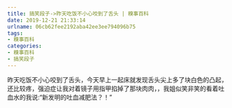 ```yaml
---
title: 搞笑段子->昨天吃饭不小心咬到了舌头 | 糗事百科
date: 2019-12-21 21:33:14
urlname: 06cb62fee2192aba42ee3ee794096b75
tags: 
- 糗事百科
categories:
- 糗事百科
- 搞笑段子
---
```

昨天吃饭不小心咬到了舌头，今天早上一起床就发现舌头尖上多了块白色的凸起，还比较疼，强迫症让我对着镜子用指甲掐掉了那块肉肉，，我姐似笑非笑的看着吐血水的我说:“新发明的吐血减肥法？！”


